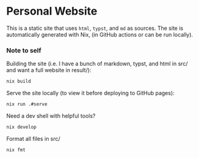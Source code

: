 # Personal Website

This is a static site that uses `html`, `typst`, and `md` as sources. The site is automatically generated with Nix, (in GitHub actions or can be run locally).

### Note to self

Building the site (i.e. I have a bunch of markdown, typst, and html in src/ and want a full website in result/):

```sh
nix build
```

Serve the site locally (to view it before deploying to GitHub pages):

```sh
nix run .#serve
```

Need a dev shell with helpful tools?

```sh
nix develop
```

Format all files in src/

```sh
nix fmt
```
